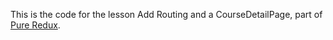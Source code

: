 This is the code for the lesson Add Routing and a CourseDetailPage, part of [Pure Redux](https://daveceddia.com/pure-redux/).
